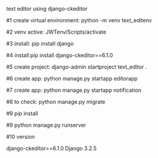 text editor using django-ckeditor 



#1 create virtual environment: python -m venv text_editenv

#2 venv active: JWTenv/Scripts/activate

#3 install: pip install django 

#4 install:pip install django-ckeditor==6.1.0

#5 create project: django-admin startproject  text_editor .

#6 create app: python manage.py startapp  editorapp

#7 create app: python manage.py startapp  notification

#8 to check: python manage.py migrate

#9 pip install 

#9 python manage.py runserver

#10 version

 django-ckeditor==6.1.0
  Django 3.2.5
